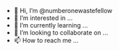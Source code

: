 - 👋 Hi, I’m @numberonewastefellow
- 👀 I’m interested in ...
- 🌱 I’m currently learning ...
- 💞️ I’m looking to collaborate on ...
- 📫 How to reach me ...

<!---
numberonewastefellow/numberonewastefellow is a ✨ special ✨ repository because its `README.md` (this file) appears on your GitHub profile.
You can click the Preview link to take a look at your changes.
--->
